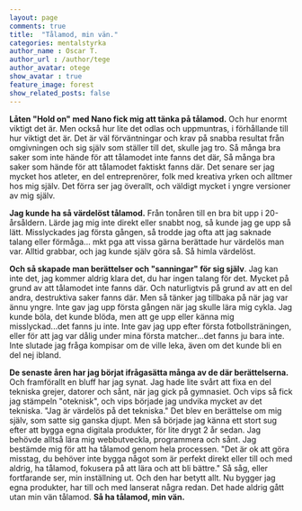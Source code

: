 ```yaml
---
layout: page
comments: true
title:  "Tålamod, min vän."
categories: mentalstyrka 
author_name : Oscar T.
author_url : /author/tege
author_avatar: otege
show_avatar : true
feature_image: forest
show_related_posts: false
---
```


**Låten "Hold on" med Nano fick mig att tänka på tålamod.** Och hur enormt viktigt det är.
Men också hur lite det odlas och uppmuntras, i förhållande till hur viktigt det är.
Det är väl förväntningar och krav på snabba resultat från omgivningen och sig själv som ställer till det, skulle jag tro. 
Så många bra saker som inte hände för att tålamodet inte fanns det där,
Så många bra saker som hände för att tålamodet faktiskt fanns där. 
Det senare ser jag mycket hos atleter, en del entreprenörer, folk med kreativa yrken och alltmer hos mig själv. 
Det förra ser jag överallt, och väldigt mycket i yngre versioner av mig själv.

**Jag kunde ha så värdelöst tålamod.** Från tonåren till en bra bit upp i 20-årsåldern. Lärde jag mig inte direkt eller snabbt nog, 
så kunde jag ge upp så lätt. Misslyckades jag första gången, så trodde jag ofta att jag saknade talang eller förmåga...
mkt pga att vissa gärna berättade hur värdelös man var. Alltid grabbar, och jag kunde själv göra så. 
Så himla värdelöst. 

**Och så skapade man berättelser och "sanningar" för sig själv**. Jag kan inte det, jag kommer aldrig klara det, du har ingen talang 
för det. Mycket på grund av att tålamodet inte fanns där. Och naturligtvis på grund av att en del andra, destruktiva saker fanns där.
Men så tänker jag tillbaka på när jag var ännu yngre. Inte gav jag upp första gången när jag skulle lära mig cykla.
Jag kunde böla, det kunde blöda, men att ge upp eller känna mig misslyckad...det fanns ju inte.
Inte gav jag upp efter första fotbollsträningen, eller för att jag var dålig under mina första matcher...det fanns ju bara inte.
Inte slutade jag fråga kompisar om de ville leka, även om det kunde bli en del nej ibland. 


**De senaste åren har jag börjat ifrågasätta många av de där berättelserna.** Och framförallt en bluff har jag synat.
Jag hade lite svårt att fixa en del tekniska grejer, datorer och sånt,
när jag gick på gymnasiet. Och vips så fick jag stämpeln "oteknisk", och vips började jag undvika mycket av det tekniska. 
"Jag är värdelös på det tekniska."
Det blev en berättelse om mig själv, som satte sig ganska djupt.
Men så började jag känna ett stort sug efter att bygga egna digitala produkter, för lite drygt 2 år sedan. 
Jag behövde alltså lära mig webbutveckla, programmera och sånt. Jag bestämde mig för att ha tålamod genom hela processen.
"Det är ok att göra misstag, du behöver inte bygga något som är perfekt direkt eller till och med aldrig, ha tålamod, fokusera på att lära och att bli bättre."
Så såg, eller fortfarande ser, min inställning ut. Och den har betytt allt. Nu bygger jag egna produkter, har till och med lanserat några redan. Det hade aldrig
gått utan min vän tålamod. **Så ha tålamod, min vän.**
